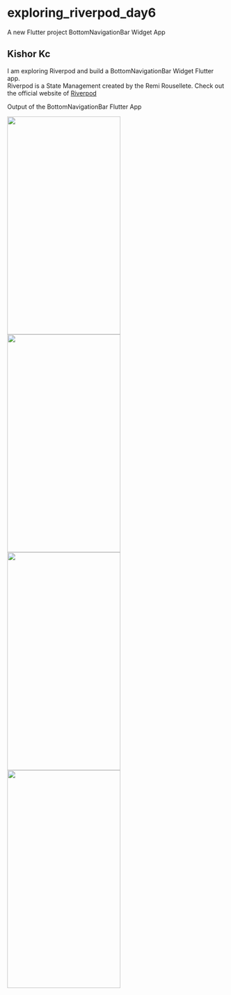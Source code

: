 # exploring_riverpod_day6

A new Flutter project BottomNavigationBar Widget App 

## Kishor Kc

I am exploring Riverpod and build a BottomNavigationBar Widget Flutter app.<br>
Riverpod is a State Management created by the Remi Rousellete.
Check out the official website of [Riverpod](https://riverpod.dev/)

Output of the BottomNavigationBar Flutter App<br>
<p>
<img src="https://user-images.githubusercontent.com/73419211/120848291-58c3f100-c594-11eb-8550-696f972c0ca9.jpg" height="500" width="260">
<img src="https://user-images.githubusercontent.com/73419211/120848314-611c2c00-c594-11eb-8c0b-3d27a1262b90.jpg" height="500" width="260">
<img src="https://user-images.githubusercontent.com/73419211/120848338-69746700-c594-11eb-8aa9-3c087f5d41dc.jpg" height="500" width="260">
<img src="https://user-images.githubusercontent.com/73419211/120848321-65484980-c594-11eb-9b52-bbf6f6b04190.jpg" height="500" width="260">
</p>
